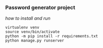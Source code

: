 ### Password generator project

*how to install and run*
```
virtualenv venv
source venv/bin/activate
python -m pip install -r requirements.txt
python manage.py runserver
```
